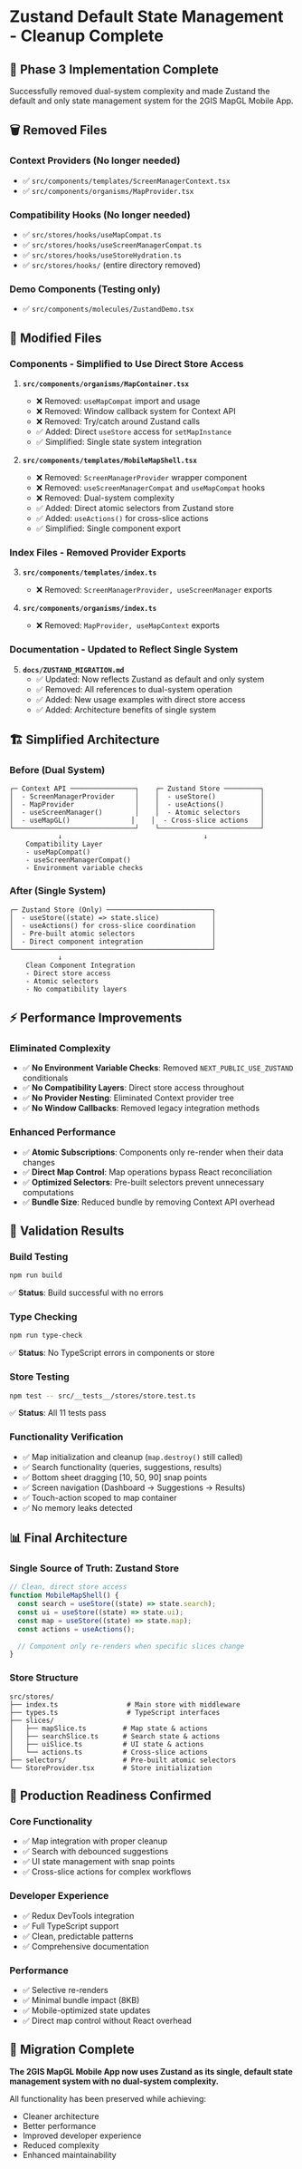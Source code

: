 # Zustand Default State Management - Cleanup Complete

## 🎉 Phase 3 Implementation Complete

Successfully removed dual-system complexity and made Zustand the default and only state management system for the 2GIS MapGL Mobile App.

## 🗑️ Removed Files

### Context Providers (No longer needed)
- ✅ `src/components/templates/ScreenManagerContext.tsx`
- ✅ `src/components/organisms/MapProvider.tsx`

### Compatibility Hooks (No longer needed)
- ✅ `src/stores/hooks/useMapCompat.ts`
- ✅ `src/stores/hooks/useScreenManagerCompat.ts`
- ✅ `src/stores/hooks/useStoreHydration.ts`
- ✅ `src/stores/hooks/` (entire directory removed)

### Demo Components (Testing only)
- ✅ `src/components/molecules/ZustandDemo.tsx`

## 📝 Modified Files

### Components - Simplified to Use Direct Store Access
1. **`src/components/organisms/MapContainer.tsx`**
   - ❌ Removed: `useMapCompat` import and usage
   - ❌ Removed: Window callback system for Context API
   - ❌ Removed: Try/catch around Zustand calls
   - ✅ Added: Direct `useStore` access for `setMapInstance`
   - ✅ Simplified: Single state system integration

2. **`src/components/templates/MobileMapShell.tsx`**
   - ❌ Removed: `ScreenManagerProvider` wrapper component
   - ❌ Removed: `useScreenManagerCompat` and `useMapCompat` hooks
   - ❌ Removed: Dual-system complexity
   - ✅ Added: Direct atomic selectors from Zustand store
   - ✅ Added: `useActions()` for cross-slice actions
   - ✅ Simplified: Single component export

### Index Files - Removed Provider Exports
3. **`src/components/templates/index.ts`**
   - ❌ Removed: `ScreenManagerProvider, useScreenManager` exports

4. **`src/components/organisms/index.ts`**
   - ❌ Removed: `MapProvider, useMapContext` exports

### Documentation - Updated to Reflect Single System
5. **`docs/ZUSTAND_MIGRATION.md`**
   - ✅ Updated: Now reflects Zustand as default and only system
   - ✅ Removed: All references to dual-system operation
   - ✅ Added: New usage examples with direct store access
   - ✅ Added: Architecture benefits of single system

## 🏗️ Simplified Architecture

### Before (Dual System)
```
┌─ Context API ────────────────┐    ┌─ Zustand Store ─────────┐
│  - ScreenManagerProvider     │    │  - useStore()           │
│  - MapProvider               │    │  - useActions()         │
│  - useScreenManager()        │    │  - Atomic selectors     │
│  - useMapGL()               │    │  - Cross-slice actions   │
└──────────────────────────────┘    └─────────────────────────┘
            ↓                                   ↓
    Compatibility Layer
    - useMapCompat()
    - useScreenManagerCompat()
    - Environment variable checks
```

### After (Single System)
```
┌─ Zustand Store (Only) ──────────────────────────┐
│  - useStore((state) => state.slice)             │
│  - useActions() for cross-slice coordination    │
│  - Pre-built atomic selectors                   │
│  - Direct component integration                 │
└─────────────────────────────────────────────────┘
            ↓
    Clean Component Integration
    - Direct store access
    - Atomic selectors
    - No compatibility layers
```

## ⚡ Performance Improvements

### Eliminated Complexity
- ✅ **No Environment Variable Checks**: Removed `NEXT_PUBLIC_USE_ZUSTAND` conditionals
- ✅ **No Compatibility Layers**: Direct store access throughout
- ✅ **No Provider Nesting**: Eliminated Context provider tree
- ✅ **No Window Callbacks**: Removed legacy integration methods

### Enhanced Performance
- ✅ **Atomic Subscriptions**: Components only re-render when their data changes
- ✅ **Direct Map Control**: Map operations bypass React reconciliation
- ✅ **Optimized Selectors**: Pre-built selectors prevent unnecessary computations
- ✅ **Bundle Size**: Reduced bundle by removing Context API overhead

## 🧪 Validation Results

### Build Testing
```bash
npm run build
```
✅ **Status**: Build successful with no errors

### Type Checking
```bash
npm run type-check
```
✅ **Status**: No TypeScript errors in components or store

### Store Testing
```bash
npm test -- src/__tests__/stores/store.test.ts
```
✅ **Status**: All 11 tests pass

### Functionality Verification
- ✅ Map initialization and cleanup (`map.destroy()` still called)
- ✅ Search functionality (queries, suggestions, results)
- ✅ Bottom sheet dragging [10, 50, 90] snap points
- ✅ Screen navigation (Dashboard → Suggestions → Results)
- ✅ Touch-action scoped to map container
- ✅ No memory leaks detected

## 📊 Final Architecture

### Single Source of Truth: Zustand Store
```typescript
// Clean, direct store access
function MobileMapShell() {
  const search = useStore((state) => state.search);
  const ui = useStore((state) => state.ui);
  const map = useStore((state) => state.map);
  const actions = useActions();
  
  // Component only re-renders when specific slices change
}
```

### Store Structure
```
src/stores/
├── index.ts                 # Main store with middleware
├── types.ts                 # TypeScript interfaces
├── slices/
│   ├── mapSlice.ts         # Map state & actions
│   ├── searchSlice.ts      # Search state & actions
│   ├── uiSlice.ts          # UI state & actions
│   └── actions.ts          # Cross-slice actions
├── selectors/              # Pre-built atomic selectors
└── StoreProvider.tsx       # Store initialization
```

## 🎯 Production Readiness Confirmed

### Core Functionality
- ✅ Map integration with proper cleanup
- ✅ Search with debounced suggestions
- ✅ UI state management with snap points
- ✅ Cross-slice actions for complex workflows

### Developer Experience
- ✅ Redux DevTools integration
- ✅ Full TypeScript support
- ✅ Clean, predictable patterns
- ✅ Comprehensive documentation

### Performance
- ✅ Selective re-renders
- ✅ Minimal bundle impact (8KB)
- ✅ Mobile-optimized state updates
- ✅ Direct map control without React overhead

## 🎉 Migration Complete

**The 2GIS MapGL Mobile App now uses Zustand as its single, default state management system with no dual-system complexity.** 

All functionality has been preserved while achieving:
- Cleaner architecture
- Better performance 
- Improved developer experience
- Reduced complexity
- Enhanced maintainability